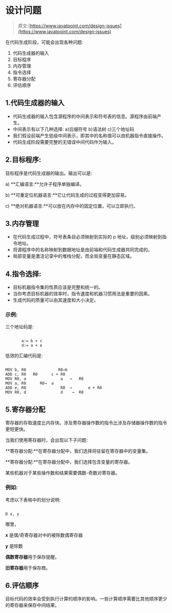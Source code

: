 # 设计问题

> 原文:[https://www.javatpoint.com/design-issues](https://www.javatpoint.com/design-issues)

在代码生成阶段，可能会出现各种问题:

1.  代码生成器的输入
2.  目标程序
3.  内存管理
4.  指令选择
5.  寄存器分配
6.  评估顺序

## 1.代码生成器的输入

*   代码生成器的输入包含源程序的中间表示和符号表的信息。源程序由前端产生。
*   中间表示有以下几种选择:
    a)后缀符号
    b)语法树
    c)三个地址码
*   我们假设前端产生低级中间表示，即其中的名称值可以由机器指令直接操作。
*   代码生成阶段需要完整的无错误中间代码作为输入。

## 2.目标程序:

目标程序是代码生成器的输出。输出可以是:

a) **汇编语言:**允许子程序单独编译。

b) **可重定位机器语言:**它让代码生成的过程变得更加容易。

c) **绝对机器语言:**可以放在内存中的固定位置，可以立即执行。

## 3.内存管理

*   在代码生成过程中，符号表条目必须映射到实际的 p 地址，级别必须映射到指令地址。
*   将源程序中的名称映射到数据地址是由前端和代码生成器共同完成的。
*   局部变量是激活记录中的堆栈分配，而全局变量在静态区域。

## 4.指令选择:

*   目标机器指令集的性质应该是完整和统一的。
*   当你考虑目标机器的效率时，指令速度和机器习惯用法是重要的因素。
*   生成代码的质量可以由其速度和大小决定。

### 示例:

三个地址码是:

```

       a:= b + c
       d:= a + e

```

低效的汇编代码是:

```

MOV b, R0              R0→b                            
ADD c, R0	R0      c + R0
MOV R0, a               a   →   R0
MOV a, R0      R0→  a
ADD e, R0               R0  →       e + R0
MOV R0, d               d    →  R0

```

## 5.寄存器分配

寄存器的存取速度比内存快。涉及寄存器操作数的指令比涉及存储器操作数的指令更短更快。

当我们使用寄存器时，会出现以下子问题:

**寄存器分配:**在寄存器分配中，我们选择将驻留在寄存器中的变量集。

**寄存器分配:**在寄存器分配中，我们选择包含变量的寄存器。

某些机器对于某些操作数和结果需要偶数-奇数对寄存器。

### 例如:

考虑以下表格中的划分说明:

```

D x, y

```

哪里，

**x** 是偶/奇寄存器对中的被除数偶寄存器

**y** 是除数

**偶数寄存器**用于保存提醒。

**旧寄存器**用于保存商。

## 6.评估顺序

目标代码的效率会受到执行计算的顺序的影响。一些计算顺序需要比其他顺序更少的寄存器来保存中间结果。